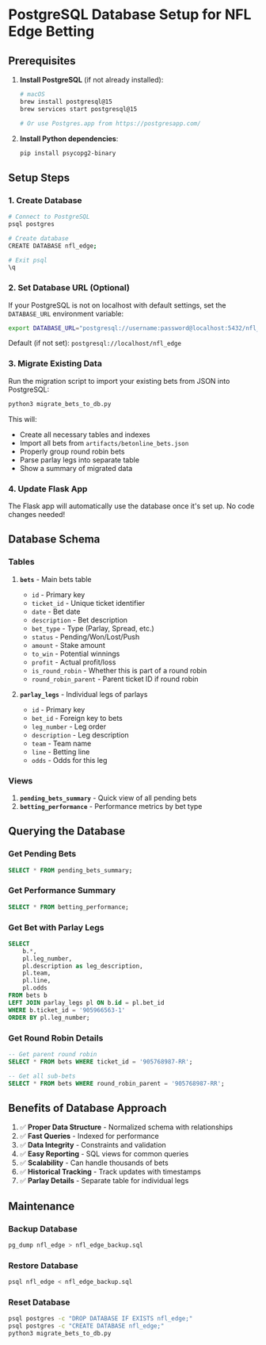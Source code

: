 # PostgreSQL Database Setup for NFL Edge Betting

## Prerequisites

1. **Install PostgreSQL** (if not already installed):
   ```bash
   # macOS
   brew install postgresql@15
   brew services start postgresql@15
   
   # Or use Postgres.app from https://postgresapp.com/
   ```

2. **Install Python dependencies**:
   ```bash
   pip install psycopg2-binary
   ```

## Setup Steps

### 1. Create Database

```bash
# Connect to PostgreSQL
psql postgres

# Create database
CREATE DATABASE nfl_edge;

# Exit psql
\q
```

### 2. Set Database URL (Optional)

If your PostgreSQL is not on localhost with default settings, set the `DATABASE_URL` environment variable:

```bash
export DATABASE_URL="postgresql://username:password@localhost:5432/nfl_edge"
```

Default (if not set): `postgresql://localhost/nfl_edge`

### 3. Migrate Existing Data

Run the migration script to import your existing bets from JSON into PostgreSQL:

```bash
python3 migrate_bets_to_db.py
```

This will:
- Create all necessary tables and indexes
- Import all bets from `artifacts/betonline_bets.json`
- Properly group round robin bets
- Parse parlay legs into separate table
- Show a summary of migrated data

### 4. Update Flask App

The Flask app will automatically use the database once it's set up. No code changes needed!

## Database Schema

### Tables

1. **`bets`** - Main bets table
   - `id` - Primary key
   - `ticket_id` - Unique ticket identifier
   - `date` - Bet date
   - `description` - Bet description
   - `bet_type` - Type (Parlay, Spread, etc.)
   - `status` - Pending/Won/Lost/Push
   - `amount` - Stake amount
   - `to_win` - Potential winnings
   - `profit` - Actual profit/loss
   - `is_round_robin` - Whether this is part of a round robin
   - `round_robin_parent` - Parent ticket ID if round robin

2. **`parlay_legs`** - Individual legs of parlays
   - `id` - Primary key
   - `bet_id` - Foreign key to bets
   - `leg_number` - Leg order
   - `description` - Leg description
   - `team` - Team name
   - `line` - Betting line
   - `odds` - Odds for this leg

### Views

1. **`pending_bets_summary`** - Quick view of all pending bets
2. **`betting_performance`** - Performance metrics by bet type

## Querying the Database

### Get Pending Bets

```sql
SELECT * FROM pending_bets_summary;
```

### Get Performance Summary

```sql
SELECT * FROM betting_performance;
```

### Get Bet with Parlay Legs

```sql
SELECT 
    b.*,
    pl.leg_number,
    pl.description as leg_description,
    pl.team,
    pl.line,
    pl.odds
FROM bets b
LEFT JOIN parlay_legs pl ON b.id = pl.bet_id
WHERE b.ticket_id = '905966563-1'
ORDER BY pl.leg_number;
```

### Get Round Robin Details

```sql
-- Get parent round robin
SELECT * FROM bets WHERE ticket_id = '905768987-RR';

-- Get all sub-bets
SELECT * FROM bets WHERE round_robin_parent = '905768987-RR';
```

## Benefits of Database Approach

1. ✅ **Proper Data Structure** - Normalized schema with relationships
2. ✅ **Fast Queries** - Indexed for performance
3. ✅ **Data Integrity** - Constraints and validation
4. ✅ **Easy Reporting** - SQL views for common queries
5. ✅ **Scalability** - Can handle thousands of bets
6. ✅ **Historical Tracking** - Track updates with timestamps
7. ✅ **Parlay Details** - Separate table for individual legs

## Maintenance

### Backup Database

```bash
pg_dump nfl_edge > nfl_edge_backup.sql
```

### Restore Database

```bash
psql nfl_edge < nfl_edge_backup.sql
```

### Reset Database

```bash
psql postgres -c "DROP DATABASE IF EXISTS nfl_edge;"
psql postgres -c "CREATE DATABASE nfl_edge;"
python3 migrate_bets_to_db.py
```

